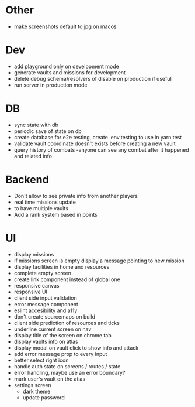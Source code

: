 # Other

- make screenshots default to jpg on macos

# Dev

- add playground only on development mode
- generate vaults and missions for development
- delete debug schema/resolvers of disable on production if useful
- run server in production mode

# DB

- sync state with db
- periodic save of state on db
- create database for e2e testing, create .env.testing to use in yarn test
- validate vault coordinate doesn't exists before creating a new vault
- query history of combats
  -anyone can see any combat after it happened and related info

# Backend

- Don't allow to see private info from another players
- real time missions update
- to have multiple vaults
- Add a rank system based in points

# UI

- display missions
- if missions screen is empty display a message pointing to new mission
- display facilities in home and resources
- complete empty screen
- create <a> link component instead of global one
- responsive canvas
- responsive UI
- client side input validation
- error message component
- eslint accesibility and a11y
- don't create sourcemaps on build
- client side prediction of resources and ticks
- underline current screen on nav
- display title of the screen on chrome tab
- display vaults info on atlas
- display modal on vault click to show info and attack
- add error message prop to every input
- better select right icon
- handle auth state on screens / routes / state
- error handling, maybe use an error boundary?
- mark user's vault on the atlas
- settings screen
  - dark theme
  - update password
